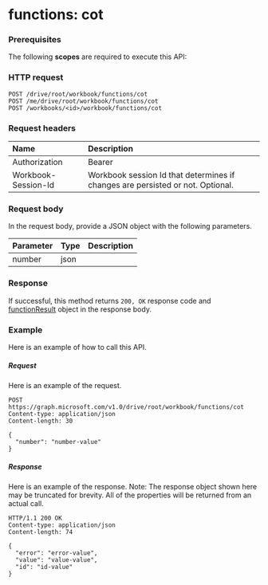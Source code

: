 # functions: cot


### Prerequisites
The following **scopes** are required to execute this API: 
### HTTP request
<!-- { "blockType": "ignored" } -->
```http
POST /drive/root/workbook/functions/cot
POST /me/drive/root/workbook/functions/cot
POST /workbooks/<id>/workbook/functions/cot

```
### Request headers
| Name       | Description|
|:---------------|:----------|
| Authorization  | Bearer <code>|
| Workbook-Session-Id  | Workbook session Id that determines if changes are persisted or not. Optional.|

### Request body
In the request body, provide a JSON object with the following parameters.

| Parameter	   | Type	|Description|
|:---------------|:--------|:----------|
|number|json||

### Response
If successful, this method returns `200, OK` response code and [functionResult](../resources/functionresult.md) object in the response body.

### Example
Here is an example of how to call this API.
##### Request
Here is an example of the request.
<!-- {
  "blockType": "request",
  "name": "functions_cot"
}-->
```http
POST https://graph.microsoft.com/v1.0/drive/root/workbook/functions/cot
Content-type: application/json
Content-length: 30

{
  "number": "number-value"
}
```

##### Response
Here is an example of the response. Note: The response object shown here may be truncated for brevity. All of the properties will be returned from an actual call.
<!-- {
  "blockType": "response",
  "truncated": true,
  "@odata.type": "microsoft.graph.functionResult"
} -->
```http
HTTP/1.1 200 OK
Content-type: application/json
Content-length: 74

{
  "error": "error-value",
  "value": "value-value",
  "id": "id-value"
}
```

<!-- uuid: 8fcb5dbc-d5aa-4681-8e31-b001d5168d79
2015-10-25 14:57:30 UTC -->
<!-- {
  "type": "#page.annotation",
  "description": "functions: cot",
  "keywords": "",
  "section": "documentation",
  "tocPath": ""
}-->